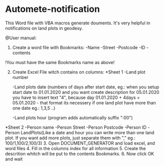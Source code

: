 # Automete-notification
This Word file with VBA macros generate douments. It's very helpful in notifications on land plots in geodesy.

@User manual:

1. Create a word file with Bookmarks:
-Name
-Street
-Postcode
-ID
-contents

!You must have the same Bookmarks name as above!

2. Create Excel File witch contains on columns:
*Sheet 1 
	-Land plot number

	-Land plots date (numbers of days after start date, eg.: when you setup start date to
	01.01.2020 and you want create description for 05.01.2020 you have to insert text "4", because
	day 01.01.2020 + 4days = 05.01.2020 - that format its necessery if one land plot have more
	than one date eg.: 1,3,5 ..)

	-Land plots hour (program adds automatically suffix ":00")

*Sheet 2 
	-Person name
	-Person Street
	-Person Postcode
	-Person ID
	-Person LandPlots(Like a date and hour you can write more than one land plot.
			  If you want add more plots, just separate them with "," eg.: 100/1,100/2,100/3)
3. Open DOCUMENT_GENERATOR and load excel, and word files
4. Fill in the columns index for all information
5. Create the descrition whitch will be put to the contents Bookmarks.
6. Now click OK and wait 

